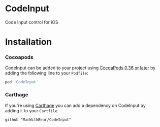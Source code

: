# CodeInput
Code input control for iOS

# Installation
### Cocoapods
CodeInput can be added to your project using [CocoaPods 0.36 or later](http://blog.cocoapods.org/Pod-Authors-Guide-to-CocoaPods-Frameworks/) by adding the following line to your `Podfile`:

```ruby
pod 'CodeInput'
```

### Carthage
If you're using [Carthage](https://github.com/Carthage/Carthage) you can add a dependency on CodeInput by adding it to your `Cartfile`:

```
github "ManWithBear/CodeInput"
```

